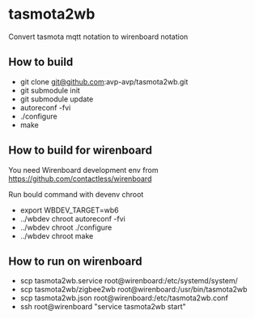 # tasmota2wb
Convert tasmota mqtt notation to wirenboard notation

## How to build

- git clone git@github.com:avp-avp/tasmota2wb.git
- git submodule init  
- git submodule update
- autoreconf -fvi
- ./configure
- make

## How to build for wirenboard

You need Wirenboard development env from https://github.com/contactless/wirenboard 

Run bould command with devenv chroot
- export WBDEV_TARGET=wb6
- ../wbdev chroot autoreconf -fvi
- ../wbdev chroot ./configure
- ../wbdev chroot make

## How to run on wirenboard

- scp tasmota2wb.service root@wirenboard:/etc/systemd/system/
- scp tasmota2wb/zigbee2wb root@wirenboard:/usr/bin/tasmota2wb
- scp tasmota2wb.json root@wirenboard:/etc/tasmota2wb.conf
- ssh root@wirenboard "service tasmota2wb start"
